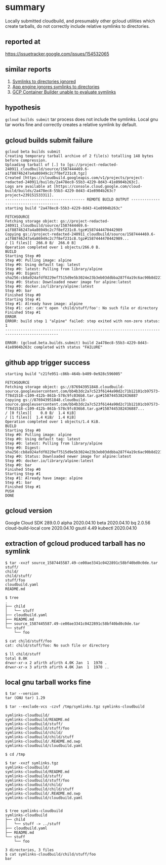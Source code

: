 # summary

Locally submitted cloudbuild, and presumably other gcloud utilities which create tarballs, do not correctly include relative symlinks to directories.

## reported at

https://issuetracker.google.com/issues/154532065

## similar reports

1) [Symlinks to directories ignored](https://issuetracker.google.com/issues/70571662)
2) [App engine ignores symlinks to directories](https://stackoverflow.com/questions/47776608/app-engine-ignores-symlinks-to-directories)
3) [GCP Container Builder unable to evaluate symlinks](https://stackoverflow.com/questions/42832536/gcp-container-builder-unable-to-evaluate-symlinks)

## hypothesis

`gcloud builds submit` tar process does not include the symlinks. Local gnu tar works fine and correctly creates a relative symlink by default.

## gcloud builds submit failure

```
gcloud beta builds submit
Creating temporary tarball archive of 2 file(s) totalling 148 bytes before compression.
Uploading tarball of [.] to [gs://project-redacted-240911_cloudbuild/source/1587444469.6-a1f88746247a4a86949c2c7f8ef231c8.tgz]
Created [https://cloudbuild.googleapis.com/v1/projects/project-redacted-240911/builds/2a478ec8-55b3-4229-8d43-41e8904b263c].
Logs are available at [https://console.cloud.google.com/cloud-build/builds/2a478ec8-55b3-4229-8d43-41e8904b263c?project=239151533311].
------------------------------------ REMOTE BUILD OUTPUT -------------------------------------
starting build "2a478ec8-55b3-4229-8d43-41e8904b263c"

FETCHSOURCE
Fetching storage object: gs://project-redacted-240911_cloudbuild/source/1587444469.6-a1f88746247a4a86949c2c7f8ef231c8.tgz#1587444470442989
Copying gs://project-redacted-240911_cloudbuild/source/1587444469.6-a1f88746247a4a86949c2c7f8ef231c8.tgz#1587444470442989...
/ [1 files][  266.0 B/  266.0 B]
Operation completed over 1 objects/266.0 B.
BUILD
Starting Step #0
Step #0: Pulling image: alpine
Step #0: Using default tag: latest
Step #0: latest: Pulling from library/alpine
Step #0: Digest: sha256:cb8a924afdf0229ef7515d9e5b3024e23b3eb03ddbba287f4a19c6ac90b8d221
Step #0: Status: Downloaded newer image for alpine:latest
Step #0: docker.io/library/alpine:latest
Step #0: bar
Finished Step #0
Starting Step #1
Step #1: Already have image: alpine
Step #1: cat: can't open 'child/stuff/foo': No such file or directory
Finished Step #1
ERROR
ERROR: build step 1 "alpine" failed: step exited with non-zero status: 1
----------------------------------------------------------------------------------------------

ERROR: (gcloud.beta.builds.submit) build 2a478ec8-55b3-4229-8d43-41e8904b263c completed with status "FAILURE"
```

## github app trigger success

```
starting build "c21fe951-c86b-464b-b409-0e928c596005"

FETCHSOURCE
Fetching storage object: gs://876943951848.cloudbuild-source.googleusercontent.com/bb4b3dc2a7c523f6144a90d2c71b12101cb97573-f78d1518-c109-412b-861b-578c9fc036b8.tar.gz#1587445382436887
Copying gs://876943951848.cloudbuild-source.googleusercontent.com/bb4b3dc2a7c523f6144a90d2c71b12101cb97573-f78d1518-c109-412b-861b-578c9fc036b8.tar.gz#1587445382436887...
/ [0 files][    0.0 B/  1.4 KiB]
/ [1 files][  1.4 KiB/  1.4 KiB]
Operation completed over 1 objects/1.4 KiB.
BUILD
Starting Step #0
Step #0: Pulling image: alpine
Step #0: Using default tag: latest
Step #0: latest: Pulling from library/alpine
Step #0: Digest: sha256:cb8a924afdf0229ef7515d9e5b3024e23b3eb03ddbba287f4a19c6ac90b8d221
Step #0: Status: Downloaded newer image for alpine:latest
Step #0: docker.io/library/alpine:latest
Step #0: bar
Finished Step #0
Starting Step #1
Step #1: Already have image: alpine
Step #1: bar
Finished Step #1
PUSH
DONE
```

## gcloud version
Google Cloud SDK 289.0.0
alpha 2020.04.10
beta 2020.04.10
bq 2.0.56
cloud-build-local
core 2020.04.10
gsutil 4.49
kubectl 2020.04.10

## extraction of gcloud produced tarball has no symlink

```
$ tar -xvzf source_1587445587.49-ce00ae3341c0422891c58bf40bd0c0de.tar
stuff/
child/
child/stuff/
stuff/foo
cloudbuild.yaml
README.md

$ tree
.
├── child
│   └── stuff
├── cloudbuild.yaml
├── README.md
├── source_1587445587.49-ce00ae3341c0422891c58bf40bd0c0de.tar
└── stuff
    └── foo

$ cat child/stuff/foo
cat: child/stuff/foo: No such file or directory

$ ll child/stuff
total 8.0K
drwxr-xr-x 2 afirth afirth 4.0K Jan  1  1970 .
drwxr-xr-x 3 afirth afirth 4.0K Jan  1  1970 ..
```

## local gnu tarball works fine

```
$ tar --version
tar (GNU tar) 1.29

$ tar --exclude-vcs -czvf /tmp/symlinks.tgz symlinks-cloudbuild

symlinks-cloudbuild/
symlinks-cloudbuild/README.md
symlinks-cloudbuild/stuff/
symlinks-cloudbuild/stuff/foo
symlinks-cloudbuild/child/
symlinks-cloudbuild/child/stuff
symlinks-cloudbuild/.README.md.swp
symlinks-cloudbuild/cloudbuild.yaml

$ cd /tmp

$ tar -xvzf symlinks.tgz
symlinks-cloudbuild/
symlinks-cloudbuild/README.md
symlinks-cloudbuild/stuff/
symlinks-cloudbuild/stuff/foo
symlinks-cloudbuild/child/
symlinks-cloudbuild/child/stuff
symlinks-cloudbuild/.README.md.swp
symlinks-cloudbuild/cloudbuild.yaml


$ tree symlinks-cloudbuild
symlinks-cloudbuild
├── child
│   └── stuff -> ../stuff
├── cloudbuild.yaml
├── README.md
└── stuff
    └── foo

3 directories, 3 files
$ cat symlinks-cloudbuild/child/stuff/foo
bar
```

